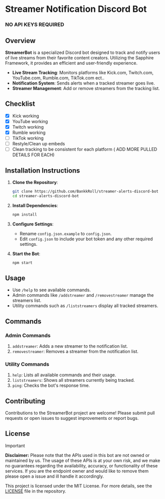 # Streamer Notification Discord Bot

### NO API KEYS REQUIRED

## Overview

**StreamerBot** is a specialized Discord bot designed to track and notify users of live streams from their favorite content creators. Utilizing the Sapphire Framework, it provides an efficient and user-friendly experience.

- **Live Stream Tracking**: Monitors platforms like Kick.com, Twitch.com, YouTube.com, Rumble.com, TikTok.com ect..
- **Notification System**: Sends alerts when a tracked streamer goes live.
- **Streamer Management**: Add or remove streamers from the tracking list.

## Checklist

- [x] Kick working
- [x] YouTube working
- [x] Twitch working
- [x] Rumble working
- [ ] TikTok working
- [ ] Restyle/Clean up embeds
- [ ] Clean tracking to be consistent for each platform ( ADD MORE PULLED DETAILS FOR EACH)

## Installation Instructions

1. **Clone the Repository**:

   ```sh
   git clone https://github.com/BankkRoll/streamer-alerts-discord-bot
   cd streamer-alerts-discord-bot
   ```

2. **Install Dependencies**:

   ```sh
   npm install
   ```

3. **Configure Settings**:

   - Rename `config.json.example` to `config.json`.
   - Edit `config.json` to include your bot token and any other required settings.

4. **Start the Bot**:
   ```sh
   npm start
   ```

## Usage

- Use `/help` to see available commands.
- Admin commands like `/addstreamer` and `/removestreamer` manage the streamers list.
- Utility commands such as `/liststreamers` display all tracked streamers.

## Commands

### Admin Commands

1. `addstreamer`: Adds a new streamer to the notification list.
2. `removestreamer`: Removes a streamer from the notification list.

### Utility Commands

1. `help`: Lists all available commands and their usage.
2. `liststreamers`: Shows all streamers currently being tracked.
3. `ping`: Checks the bot's response time.

## Contributing

Contributions to the StreamerBot project are welcome! Please submit pull requests or open issues to suggest improvements or report bugs.

## License

> [!IMPORTANT] 
> **Disclaimer:**
> Please note that the APIs used in this bot are not owned or maintained by us. The usage of these APIs is at your own risk, and we make no guarantees regarding the availability, accuracy, or functionality of these services. If you are the endpoint owner and would like to remove them please open a issue and ill handle it accordingly.

This project is licensed under the MIT License. For more details, see the [LICENSE](./LICENSE) file in the repository.

